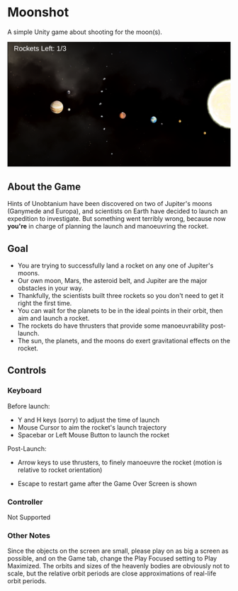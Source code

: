 # Moonshot
A simple Unity game about shooting for the moon(s).

![Screenshot](Screenshot.png)

## About the Game

Hints of Unobtanium have been discovered on two of Jupiter's moons (Ganymede and Europa), and scientists on Earth have decided to launch an expedition to investigate. But something went terribly wrong, because now **you're** in charge of planning the launch and manoeuvring the rocket.


## Goal

- You are trying to successfully land a rocket on any one of Jupiter's moons. 
- Our own moon, Mars, the asteroid belt, and Jupiter are the major obstacles in your way.
- Thankfully, the scientists built three rockets so you don't need to get it right the first time.
- You can wait for the planets to be in the ideal points in their orbit, then aim and launch a rocket.
- The rockets do have thrusters that provide some manoeuvrability post-launch.
- The sun, the planets, and the moons do exert gravitational effects on the rocket.

## Controls

### Keyboard

Before launch:
- Y and H keys (sorry) to adjust the time of launch
- Mouse Cursor to aim the rocket's launch trajectory
- Spacebar or Left Mouse Button to launch the rocket

Post-Launch:
- Arrow keys to use thrusters, to finely manoeuvre the rocket (motion is relative to rocket orientation)


- Escape to restart game after the Game Over Screen is shown

### Controller

Not Supported

### Other Notes

Since the objects on the screen are small, please play on as big a screen as possible, and on the Game tab, change the Play Focused setting to Play Maximized.
The orbits and sizes of the heavenly bodies are obviously not to scale, but the relative orbit periods are close approximations of real-life orbit periods.